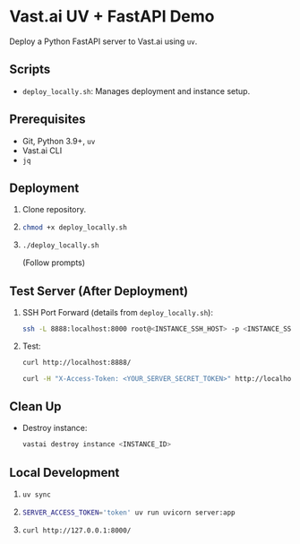 # Vast.ai UV + FastAPI Demo

Deploy a Python FastAPI server to Vast.ai using `uv`.

## Scripts

*   `deploy_locally.sh`: Manages deployment and instance setup.

## Prerequisites

*   Git, Python 3.9+, `uv`
*   Vast.ai CLI
*   `jq`

## Deployment

1.  Clone repository.
2.  ```bash
    chmod +x deploy_locally.sh
    ```
3.  ```bash
    ./deploy_locally.sh
    ```
    (Follow prompts)

## Test Server (After Deployment)

1.  SSH Port Forward (details from `deploy_locally.sh`):
    ```bash
    ssh -L 8888:localhost:8000 root@<INSTANCE_SSH_HOST> -p <INSTANCE_SSH_PORT>
    ```
2.  Test:
    ```bash
    curl http://localhost:8888/
    ```
    ```bash
    curl -H "X-Access-Token: <YOUR_SERVER_SECRET_TOKEN>" http://localhost:8888/secure_data
    ```

## Clean Up

*   Destroy instance:
    ```bash
    vastai destroy instance <INSTANCE_ID>
    ```

## Local Development

1.  ```bash
    uv sync
    ```
2.  ```bash
    SERVER_ACCESS_TOKEN='token' uv run uvicorn server:app
    ```
3.  ```bash
    curl http://127.0.0.1:8000/
